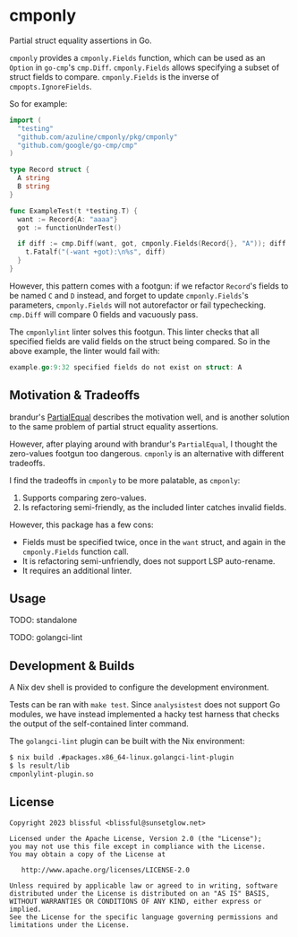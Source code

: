 # cmponly

Partial struct equality assertions in Go.

`cmponly` provides a `cmponly.Fields` function, which can be used as an
`Option` in `go-cmp`'s `cmp.Diff`. `cmponly.Fields` allows specifying a subset
of struct fields to compare. `cmponly.Fields` is the inverse of
`cmpopts.IgnoreFields`.

So for example:

```go
import (
  "testing"
  "github.com/azuline/cmponly/pkg/cmponly"
  "github.com/google/go-cmp/cmp"
)

type Record struct {
  A string
  B string
}

func ExampleTest(t *testing.T) {
  want := Record{A: "aaaa"}
  got := functionUnderTest()

  if diff := cmp.Diff(want, got, cmponly.Fields(Record{}, "A")); diff != "" {
    t.Fatalf("(-want +got):\n%s", diff)
  }
}
```

However, this pattern comes with a footgun: if we refactor `Record`'s fields to
be named `C` and `D` instead, and forget to update `cmponly.Fields`'s
parameters, `cmponly.Fields` will not autorefactor or fail typechecking.
`cmp.Diff` will compare 0 fields and vacuously pass.

The `cmponlylint` linter solves this footgun. This linter checks that all
specified fields are valid fields on the struct being compared. So in the above
example, the linter would fail with:

```go
example.go:9:32 specified fields do not exist on struct: A
```

## Motivation & Tradeoffs

brandur's [PartialEqual](https://brandur.org/fragments/partial-equal) describes
the motivation well, and is another solution to the same problem of partial
struct equality assertions.

However, after playing around with brandur's `PartialEqual`, I thought the
zero-values footgun too dangerous. `cmponly` is an alternative with different
tradeoffs.

I find the tradeoffs in `cmponly` to be more palatable, as `cmponly`:

1. Supports comparing zero-values.
2. Is refactoring semi-friendly, as the included linter catches invalid fields.

However, this package has a few cons:

- Fields must be specified twice, once in the `want` struct, and again in the
  `cmponly.Fields` function call.
- It is refactoring semi-unfriendly, does not support LSP auto-rename.
- It requires an additional linter.

## Usage

TODO: standalone

TODO: golangci-lint

## Development & Builds

A Nix dev shell is provided to configure the development environment.

Tests can be ran with `make test`. Since `analysistest` does not support Go
modules, we have instead implemented a hacky test harness that checks the
output of the self-contained linter command.

The `golangci-lint` plugin can be built with the Nix environment:

```sh
$ nix build .#packages.x86_64-linux.golangci-lint-plugin
$ ls result/lib
cmponlylint-plugin.so
```

## License

```
Copyright 2023 blissful <blissful@sunsetglow.net>

Licensed under the Apache License, Version 2.0 (the "License");
you may not use this file except in compliance with the License.
You may obtain a copy of the License at

   http://www.apache.org/licenses/LICENSE-2.0

Unless required by applicable law or agreed to in writing, software
distributed under the License is distributed on an "AS IS" BASIS,
WITHOUT WARRANTIES OR CONDITIONS OF ANY KIND, either express or implied.
See the License for the specific language governing permissions and
limitations under the License.
```
